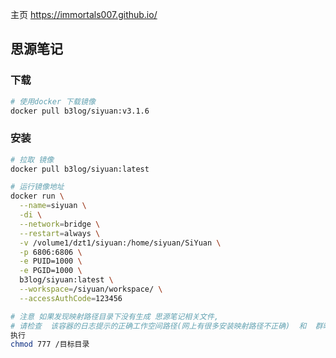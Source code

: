 主页  https://immortals007.github.io/

## 思源笔记

### 下载

```bash
# 使用docker 下载镜像
docker pull b3log/siyuan:v3.1.6
```

### 安装

```bash
# 拉取 镜像
docker pull b3log/siyuan:latest

# 运行镜像地址
docker run \
  --name=siyuan \
  -di \
  --network=bridge \
  --restart=always \
  -v /volume1/dzt1/siyuan:/home/siyuan/SiYuan \
  -p 6806:6806 \
  -e PUID=1000 \
  -e PGID=1000 \
  b3log/siyuan:latest \
  --workspace=/siyuan/workspace/ \
  --accessAuthCode=123456

# 注意 如果发现映射路径目录下没有生成 思源笔记相关文件, 
# 请检查  该容器的日志提示的正确工作空间路径(网上有很多安装映射路径不正确)  和  群晖的  目录权限授权
执行 
chmod 777 /目标目录
```

###
